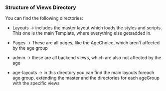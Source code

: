 ### Structure of Views Directory

You can find the following directories: 
- Layouts 
-> includes the master layout which loads the styles and scripts. This one is the main Template, where everything else getsadded in.

- Pages -> These are all pages, like the AgeChoice, which aren't affected by the age group

- admin -> these are all backend views, which are also not affected by the age

- age-layouts -> in this directory you can find the main layouts foreach age group, extending the master and the directories for each ageGroup with the specific views


